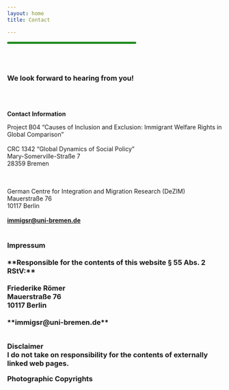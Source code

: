 ```yaml
---
layout: home
title: Contact

---
```

<hr width="60%" style="height: 5px; background-color: #228b22; border-radius: 2px;" align="center">
<br><br>
<h3> We look forward to hearing from you!</h3>
<br><br>

**Contact Information**

Project B04 “Causes of Inclusion and Exclusion: Immigrant Welfare Rights in Global Comparison”<br><br>
CRC 1342 “Global Dynamics of Social Policy”<br>
Mary-Somerville-Straße 7<br>
28359 Bremen<br>
<br><br>

German Centre for Integration and Migration Research (DeZIM)<br>
Mauerstraße 76<br>
10117 Berlin<br>
<br>
**immigsr@uni-bremen.de**
<br>
<br>
<h3 id>Impressum</h><br><br>
**Responsible for the contents of this website § 55 Abs. 2 RStV:** <br><br>
Friederike Römer <br>
Mauerstraße 76<br>
10117 Berlin<br>
<br>
**immigsr@uni-bremen.de**
<br><br>

**Disclaimer**<br>
I do not take on responsibility for the contents of externally linked web pages.

**Photographic Copyrights**
<br><br>

